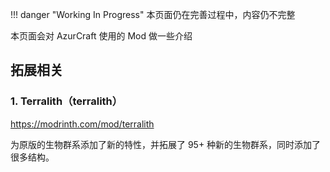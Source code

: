 !!! danger "Working In Progress"
    本页面仍在完善过程中，内容仍不完整

本页面会对 AzurCraft 使用的 Mod 做一些介绍

## 拓展相关

### 1. Terralith（terralith）

https://modrinth.com/mod/terralith

为原版的生物群系添加了新的特性，并拓展了 95+ 种新的生物群系，同时添加了很多结构。

